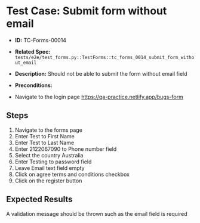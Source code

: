 # Test Case: Submit form without email
- **ID:** TC-Forms-00014
- **Related Spec:** `tests/e2e/test_forms.py::TestForms::tc_forms_0014_submit_form_without_email`
- **Description:** Should not be able to submit the form without email  field

- **Preconditions:**
- Navigate to the login page https://qa-practice.netlify.app/bugs-form

## Steps 
1. Navigate to the forms page 
2. Enter Test to First Name 
3. Enter Test to Last Name
4. Enter 2122067090 to Phone number field
5. Select the country Australia 
6. Enter Testing to password field
7. Leave Email text field empty 
8. Click on agree terms and conditions checkbox 
9. Click on the register button



## Expected Results
A validation message should be thrown such as the email field is required 